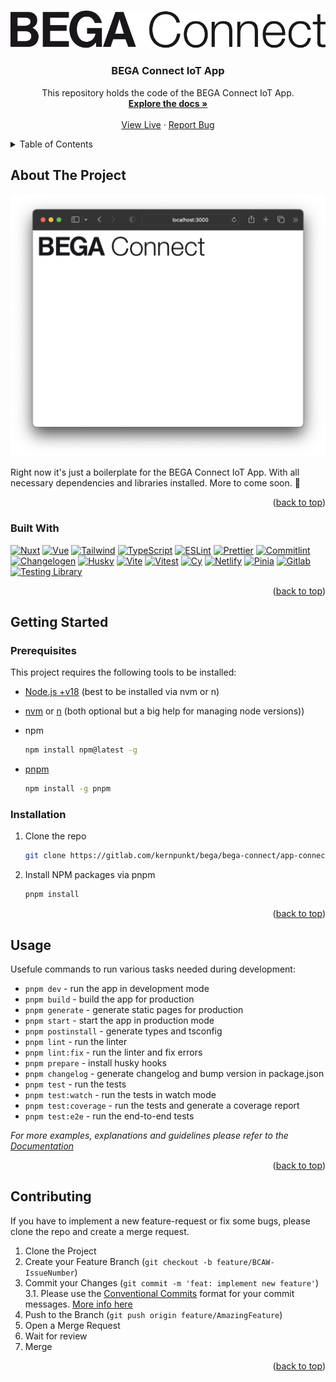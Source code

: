 <!-- Template taken from https://github.com/othneildrew/Best-README-Template/ -->

<a name="readme-top"></a>

<!-- PROJECT SHIELDS -->
<!--
*** I'm using markdown "reference style" links for readability.
*** Reference links are enclosed in brackets [ ] instead of parentheses ( ).
*** See the bottom of this document for the declaration of the reference variables
*** for contributors-url, forks-url, etc. This is an optional, concise syntax you may use.
*** https://www.markdownguide.org/basic-syntax/#reference-style-links
-->

<!-- PROJECT LOGO -->
<br />
<div align="center">
  <a href="https://gitlab.com/kernpunkt/bega/bega-connect/app-connect-iot">
    <img src="docs/logo.svg" alt="Logo">
  </a>

<h3 align="center">BEGA Connect IoT App</h3>

  <p align="center">
    This repository holds the code of the BEGA Connect IoT App.
    <br />
    <a href="#"><strong>Explore the docs »</strong></a>
    <br />
    <br />
    <a href="https://connect-app-iot-prod.netlify.app/">View Live</a>
    ·
    <a href="https://kernpunkt.atlassian.net/jira/software/c/projects/BCWA/boards/22">Report Bug</a>
  </p>
</div>

<!-- TABLE OF CONTENTS -->
<details>
  <summary>Table of Contents</summary>
  <ol>
    <li>
      <a href="#about-the-project">About The Project</a>
      <ul>
        <li><a href="#built-with">Built With</a></li>
      </ul>
    </li>
    <li>
      <a href="#getting-started">Getting Started</a>
      <ul>
        <li><a href="#prerequisites">Prerequisites</a></li>
        <li><a href="#installation">Installation</a></li>
      </ul>
    </li>
    <li><a href="#usage">Usage</a></li>
    <li><a href="#contributing">Contributing</a></li>
  </ol>
</details>

<!-- ABOUT THE PROJECT -->

## About The Project

[![Product Name Screen Shot][product-screenshot]](https://connect-app-iot-prod.netlify.app/)

Right now it's just a boilerplate for the BEGA Connect IoT App. With all necessary dependencies and libraries installed.
More to come soon. 🤞

<p align="right">(<a href="#readme-top">back to top</a>)</p>

### Built With

[![Nuxt][nuxt.com]][nuxt-url]
[![Vue][vue.js]][vue-url]
[![Tailwind][tailwindcss.com]][tailwind-url]
[![TypeScript][typescriptlang.org]][typescript-url]
[![ESLint][eslint.org]][eslint-url]
[![Prettier][prettier.io]][prettier-url]
[![Commitlint][commitlint.js]][commitlint-url]
[![Changelogen][changelogen]][changelogen-url]
[![Husky][husky]][husky-url]
[![Vite][vitejs.dev]][vite-url]
[![Vitest][vitest.dev]][vitest-url]
[![Cy][cypress.io]][cypress-url]
[![Netlify][netlify.com]][netlify-url]
[![Pinia][pinia]][pinia-url]
[![Gitlab][gitlab.com]][gitlab-url]
[![Testing Library][testing-library.com]][testing-library-url]

<p align="right">(<a href="#readme-top">back to top</a>)</p>

<!-- GETTING STARTED -->

## Getting Started

### Prerequisites

This project requires the following tools to be installed:

- [Node.js +v18](https://nodejs.org/en/) (best to be installed via nvm or n)
- [nvm](https://github.com/nvm-sh/nvm) or [n](https://github.com/tj/n) (both optional but a big help for managing node versions))
- npm

  ```sh
  npm install npm@latest -g
  ```

- [pnpm](https://pnpm.io/)

  ```sh
  npm install -g pnpm
  ```

### Installation

1. Clone the repo
   ```sh
   git clone https://gitlab.com/kernpunkt/bega/bega-connect/app-connect-iot
   ```
2. Install NPM packages via pnpm
   ```sh
   pnpm install
   ```

<p align="right">(<a href="#readme-top">back to top</a>)</p>

<!-- USAGE EXAMPLES -->

## Usage

Usefule commands to run various tasks needed during development:

- `pnpm dev` - run the app in development mode
- `pnpm build` - build the app for production
- `pnpm generate` - generate static pages for production
- `pnpm start` - start the app in production mode
- `pnpm postinstall` - generate types and tsconfig
- `pnpm lint` - run the linter
- `pnpm lint:fix` - run the linter and fix errors
- `pnpm prepare` - install husky hooks
- `pnpm changelog` - generate changelog and bump version in package.json
- `pnpm test` - run the tests
- `pnpm test:watch` - run the tests in watch mode
- `pnpm test:coverage` - run the tests and generate a coverage report
- `pnpm test:e2e` - run the end-to-end tests

_For more examples, explanations and guidelines please refer to the [Documentation](#)_

<p align="right">(<a href="#readme-top">back to top</a>)</p>

<!-- CONTRIBUTING -->

## Contributing

If you have to implement a new feature-request or fix some bugs, please clone the repo and create a merge request.

1. Clone the Project
2. Create your Feature Branch (`git checkout -b feature/BCAW-IssueNumber`)
3. Commit your Changes (`git commit -m 'feat: implement new feature'`)  
   3.1. Please use the [Conventional Commits](https://www.conventionalcommits.org/en/v1.0.0/) format for your commit messages. [More info here](#)
4. Push to the Branch (`git push origin feature/AmazingFeature`)
5. Open a Merge Request
6. Wait for review
7. Merge

<p align="right">(<a href="#readme-top">back to top</a>)</p>

<!-- MARKDOWN LINKS & IMAGES -->
<!-- https://www.markdownguide.org/basic-syntax/#reference-style-links -->

[product-screenshot]: docs/screenshot.png

<!-- dependencies -->

[changelogen]: https://img.shields.io/badge/changelogen-yellow?style=for-the-badge&logo=unjs&logoColor=white
[changelogen-url]: https://github.com/unjs/changelogen
[commitlint.js]: https://img.shields.io/badge/commitlint-green?style=for-the-badge&logo=commitlint&logoColor=white
[commitlint-url]: https://github.com/conventional-changelog/commitlint
[cypress.io]: https://img.shields.io/badge/cypress-blue?style=for-the-badge&logo=cypress&logoColor=white
[cypress-url]: https://cypress.io
[eslint.org]: https://img.shields.io/badge/ESLint-4B3263?style=for-the-badge&logo=eslint&logoColor=white
[eslint-url]: https://eslint.org/
[gitlab.com]: https://img.shields.io/badge/gitlab-FC6D27?style=for-the-badge&logo=gitlab&logoColor=white
[gitlab-url]: https://gitlab.com/kernpunkt/bega/bega-connect/app-connect-iot
[husky]: https://img.shields.io/badge/husky-4B3263?style=for-the-badge&logo=husky&logoColor=white
[husky-url]: https://typicode.github.io/husky/#/
[netlify.com]: https://img.shields.io/badge/netlify-00C7B7?style=for-the-badge&logo=netlify&logoColor=white
[netlify-url]: https://netlify.com
[nuxt.com]: https://img.shields.io/badge/Nuxt-002E3B?style=for-the-badge&logo=nuxtdotjs&logoColor=#00DC82
[nuxt-url]: https://nuxt.com/
[pinia]: https://img.shields.io/badge/pinia-4B3263?style=for-the-badge&logo=pinia&logoColor=white
[pinia-url]: pinia.vuejs.org/
[prettier.io]: https://img.shields.io/badge/Prettier-F7B93E?style=for-the-badge&logo=prettier&logoColor=white
[prettier-url]: https://prettier.io/
[tailwindcss.com]: https://img.shields.io/badge/tailwindcss-%2338B2AC.svg?style=for-the-badge&logo=tailwind-css&logoColor=white
[tailwind-url]: https://tailwindcss.com
[testing-library.com]: https://img.shields.io/badge/testing--library-4B3263?style=for-the-badge&logo=testing-library&logoColor=white
[testing-library-url]: https://testing-library.com/
[typescriptlang.org]: https://img.shields.io/badge/TypeScript-007ACC?style=for-the-badge&logo=typescript&logoColor=white
[typescript-url]: https://typescriptlang.org
[vue.js]: https://img.shields.io/badge/Vue.js-35495E?style=for-the-badge&logo=vuedotjs&logoColor=4FC08D
[vue-url]: https://vuejs.org/
[vitejs.dev]: https://img.shields.io/badge/Vite-646CFF?style=for-the-badge&logo=vite&logoColor=white
[vite-url]: https://vitejs.dev/
[vitest.dev]: https://img.shields.io/badge/Vitest-646CFF?style=for-the-badge&logo=vite&logoColor=white
[vitest-url]: https://vitest.dev/
